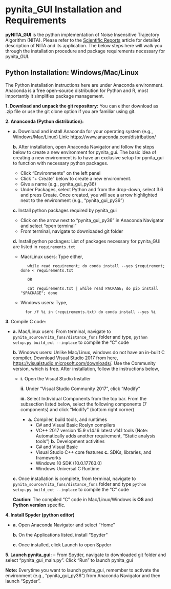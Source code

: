 # pynita_GUI Installation and Requirements
 **pyNITA_GUI** is the python implementation of Noise Insensitive Trajectory Algorithm (NITA). Please refer to the [Scientific Reports](https://www.nature.com/articles/srep35129) article for detailed description of NITA and its application. The below steps here will walk you through the installation procedure and package requirements necessary for pynita_GUI. 

## Python Installation: Windows/Mac/Linux

The Python installation instructions here are under Anaconda environment. Anaconda is a free open-source distribution for Python and R, most importantly it simplifies package management. 

**1. Download and unpack the git repository:** You can either download as .zip file or use the git clone option if you are familiar using git. 

**2. Ananconda (Python distribution):**

 - **a.**  Download and install Anaconda for your operating system (e.g., Windows/Mac/Linux)
Link: https://www.anaconda.com/distribution/ 

   **b.**	After installation, open Anaconda Navigator and follow the steps below to create a new environment for pynita_gui. The basic idea of creating a new environment is to have an exclusive setup for pynita_gui to function with necessary python packages.
    
   - Click “Environments” on the left panel
   - Click “+ Create” below to create a new environment. 
   - Give a name (e.g., pynita_gui_py36)
   - Under Packages, select Python and from the drop-down, select 3.6 and press Create. Once created, you will see a arrow highlighted next to the environment (e.g., “pynita_gui_py36”)
    
   **c.** Install python packages required by pynita_gui
    - Click on the arrow next to “pynita_gui_py36” in Anaconda Navigator and select “open terminal”
    - From terminal, navigate to downloaded git folder
    
   **d.** Install python packages: List of packages necessary for pynita_GUI are listed in `requirements.txt`
   - Mac/Linux users: Type either, 
            
            while read requirement; do conda install --yes $requirement; done < requirements.txt
            
            OR
            
            cat requirements.txt | while read PACKAGE; do pip install "$PACKAGE"; done
    - Windows users: Type,
        	  
            for /f %i in (requirements.txt) do conda install --yes %i


**3.**	Compile C code:
   - **a.** Mac/Linux users: From terminal, navigate to `pynita_source/nita_funs/distance_funs` folder  and type, `python setup.py build_ext --inplace` to compile the “C” code
   
     **b.** Windows users: Unlike Mac/Linux, windows do not have an in-built C compiler. Download Visual Studio 2017 from here, https://visualstudio.microsoft.com/downloads/. Use the Community version, which is free. After installation, follow the instructions below, 
       - **i.**	Open the Visual Studio Installer
       
         **ii.**	Under “Visual Studio Community 2017”, click “Modify”
         
         **iii.**	Select Individual Components from the top bar. From the subsection listed below, select the following components (7 components) and click “Modify” (bottom right corner)
         - **a.**	Compiler, build tools, and runtimes
           - C# and Visual Basic Roslyn compilers
           - VC++ 2017 version 15.9 v14.16 latest v141 tools (Note: Automatically adds another requirement, “Static analysis tools”)
           **b.**	Development activities
           -	C# and Visual Basic
           -	Visual Studio C++ core features
           **c.**	SDKs, libraries, and frameworks
           - Windows 10 SDK (10.0.17763.0)
           - Windows Universal C Runtime
           
     **c.**	Once installation is complete, from terminal, navigate to `pynita_source/nita_funs/distance_funs` folder and type `python setup.py build_ext --inplace` to compile the “C” code
     
     **Caution**: The compiled “C” code in Mac/Linux/Windows is **OS** and **Python version** specific. 

**4.	Install Spyder (python editor)**
- **a.**	Open Anaconda Navigator and select “Home”

  **b.** On the Applications listed, install “Spyder”
  
  **c.** Once installed, click Launch to open Spyder
  
**5. Launch pynita_gui:** – From Spyder, navigate to downloaded git folder and select “pynita_gui_main.py”.  Click “Run” to launch pynita_gui
  
**Note:** Everytime you want to launch pynita_gui, remember to activate the environment (e.g., “pynita_gui_py36”) from Anaconda Navigator and then launch “Spyder”.
